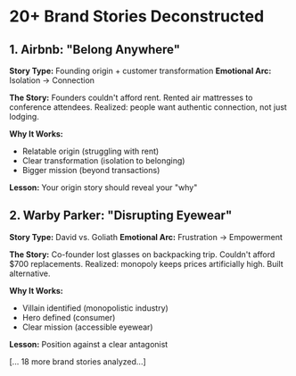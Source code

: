 # 20+ Brand Stories Deconstructed

## 1. Airbnb: "Belong Anywhere"
**Story Type:** Founding origin + customer transformation
**Emotional Arc:** Isolation → Connection

**The Story:**
Founders couldn't afford rent. Rented air mattresses to conference attendees. Realized: people want authentic connection, not just lodging.

**Why It Works:**
- Relatable origin (struggling with rent)
- Clear transformation (isolation to belonging)
- Bigger mission (beyond transactions)

**Lesson:** Your origin story should reveal your "why"

## 2. Warby Parker: "Disrupting Eyewear"
**Story Type:** David vs. Goliath
**Emotional Arc:** Frustration → Empowerment

**The Story:**
Co-founder lost glasses on backpacking trip. Couldn't afford $700 replacements. Realized: monopoly keeps prices artificially high. Built alternative.

**Why It Works:**
- Villain identified (monopolistic industry)
- Hero defined (consumer)
- Clear mission (accessible eyewear)

**Lesson:** Position against a clear antagonist

[... 18 more brand stories analyzed...]
